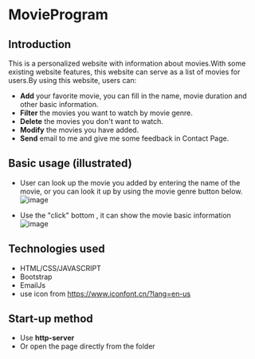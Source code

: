 # MovieProgram

## Introduction
This is a personalized website with information about movies.With some existing website features, this website can serve as a list of movies for users.By using this website, users can:
- **Add** your favorite movie, you can fill in the name, movie duration and other basic information.
- **Filter** the movies you want to watch by movie genre.
- **Delete** the movies you don't want to watch.
- **Modify** the movies you have added.
- **Send** email to me and give me some feedback in Contact Page.

## Basic usage (illustrated)
- User can look up the movie you added by entering the name of the movie, or you can look it up by using the movie genre button below.
![image](https://user-images.githubusercontent.com/50935437/151246953-368b94e6-c71b-422d-8649-0a372dd2e5ea.png)

- Use the "click" bottom , it can show the movie basic information 
![image](https://user-images.githubusercontent.com/50935437/151247206-fbc90448-c007-4b10-9465-014ccd9da9c7.png)

## Technologies used
- HTML/CSS/JAVASCRIPT
- Bootstrap
- EmailJs
- use icon from https://www.iconfont.cn/?lang=en-us

## Start-up method
- Use **http-server**
- Or open the page directly from the folder
